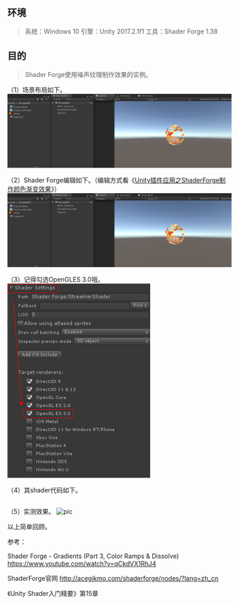 ## 环境
> 系统：Windows 10
> 引擎：Unity 2017.2.1f1
> 工具：Shader Forge 1.38

## 目的
> Shader Forge使用噪声纹理制作效果的实例。

（1）场景布局如下。
 ![pic](.\pic\1.png)

（2）Shader Forge编辑如下。（编辑方式看《[Unity插件应用之ShaderForge制作颜色渐变效果](https://blog.csdn.net/minami_takumi/article/details/85054896)》）
 ![pic](.\pic\2.png)

（3）记得勾选OpenGLES 3.0哦。
 ![pic](.\pic\3.png)

（4）其shader代码如下。
```

```

（5）实测效果。
 ![pic](.\pic\5.gif)

以上简单回顾。

参考：

Shader Forge - Gradients (Part 3, Color Ramps & Dissolve)
https://www.youtube.com/watch?v=qCkdVX1RhJ4

ShaderForge官网
http://acegikmo.com/shaderforge/nodes/?lang=zh_cn

《Unity Shader入门精要》第15章
